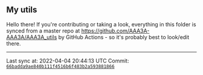 ## My utils

Hello there! If you're contributing or taking a look, everything in this folder
is synced from a master repo at https://github.com/AAA3A-AAA3A/AAA3A_utils by GitHub Actions -
so it's probably best to look/edit there.

---

Last sync at: 2022-04-04 20:44:13 UTC
Commit: [`66badda9ae840b111f4516b6f483b2a593881866`](https://github.com/AAA3A-AAA3A/AAA3A_utils/commit/66badda9ae840b111f4516b6f483b2a593881866)
